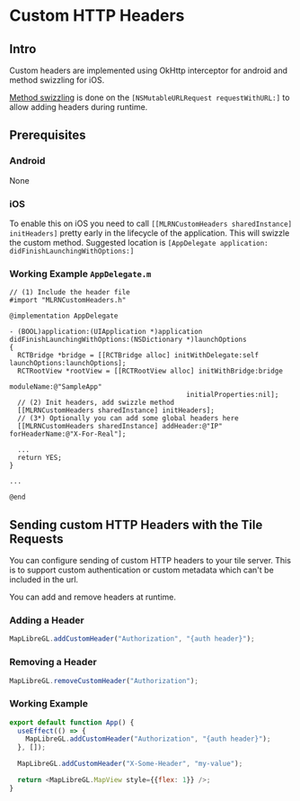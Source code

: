 # Custom HTTP Headers

## Intro

Custom headers are implemented using OkHttp interceptor for android and method swizzling for iOS.

[Method swizzling](https://en.wikipedia.org/wiki/Monkey_patch) is done on the `[NSMutableURLRequest requestWithURL:]` to allow adding headers during runtime.

## Prerequisites

### Android

None

### iOS

To enable this on iOS you need to call `[[MLRNCustomHeaders sharedInstance] initHeaders]` pretty early in the lifecycle of the application. This will swizzle the custom method.
Suggested location is `[AppDelegate application: didFinishLaunchingWithOptions:]`

### Working Example `AppDelegate.m`

```obj-c
// (1) Include the header file
#import "MLRNCustomHeaders.h"

@implementation AppDelegate

- (BOOL)application:(UIApplication *)application didFinishLaunchingWithOptions:(NSDictionary *)launchOptions
{
  RCTBridge *bridge = [[RCTBridge alloc] initWithDelegate:self launchOptions:launchOptions];
  RCTRootView *rootView = [[RCTRootView alloc] initWithBridge:bridge
                                                   moduleName:@"SampleApp"
                                            initialProperties:nil];
  // (2) Init headers, add swizzle method
  [[MLRNCustomHeaders sharedInstance] initHeaders];
  // (3*) Optionally you can add some global headers here
  [[MLRNCustomHeaders sharedInstance] addHeader:@"IP" forHeaderName:@"X-For-Real"];

  ...
  return YES;
}

...

@end
```

## Sending custom HTTP Headers with the Tile Requests

You can configure sending of custom HTTP headers to your tile server. This is to support custom authentication or custom metadata which can't be included in the url.

You can add and remove headers at runtime.

### Adding a Header

```javascript
MapLibreGL.addCustomHeader("Authorization", "{auth header}");
```

### Removing a Header

```javascript
MapLibreGL.removeCustomHeader("Authorization");
```

### Working Example

```javascript
export default function App() {
  useEffect(() => {
    MapLibreGL.addCustomHeader("Authorization", "{auth header}");
  }, []);

  MapLibreGL.addCustomHeader("X-Some-Header", "my-value");

  return <MapLibreGL.MapView style={{flex: 1}} />;
}
```
